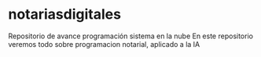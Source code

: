 # notariasdigitales
Repositorio de avance programación sistema en la nube
En este repositorio veremos todo sobre programacion notarial, aplicado a la IA
